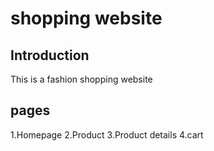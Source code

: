 # shopping website

##  Introduction 

This is a fashion shopping website

## pages

1.Homepage
2.Product
3.Product details
4.cart





